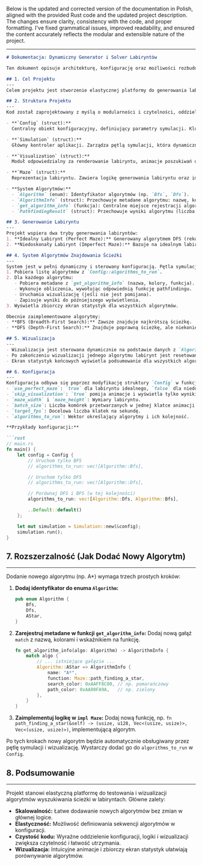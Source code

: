 Below is the updated and corrected version of the documentation in Polish, aligned with the provided Rust code and the updated project description. The changes ensure clarity, consistency with the code, and proper formatting. I've fixed grammatical issues, improved readability, and ensured the content accurately reflects the modular and extensible nature of the project.

---

```markdown
# Dokumentacja: Dynamiczny Generator i Solver Labiryntów

Ten dokument opisuje architekturę, konfigurację oraz możliwości rozbudowy projektu generującego i rozwiązującego labirynty.

## 1. Cel Projektu
---
Celem projektu jest stworzenie elastycznej platformy do generowania labiryntów oraz wizualnego porównywania wydajności różnych algorytmów wyszukiwania ścieżki. Modularna architektura umożliwia łatwe dodawanie nowych algorytmów bez konieczności modyfikacji głównej logiki symulacji, a dynamiczna pętla pozwala na uruchamianie ich w dowolnej kolejności.

## 2. Struktura Projektu
---
Kod został zaprojektowany z myślą o modularności i czytelności, oddzielając konfigurację, logikę i wizualizację.

- **`Config` (struct):**  
  Centralny obiekt konfiguracyjny, definiujący parametry symulacji. Kluczowe pole `algorithms_to_run: Vec<Algorithm>` określa sekwencję algorytmów do uruchomienia.

- **`Simulation` (struct):**  
  Główny kontroler aplikacji. Zarządza pętlą symulacji, która dynamicznie iteruje po liście algorytmów, wykonując obliczenia, wizualizację i wyświetlając zbiorcze wyniki.

- **`Visualization` (struct):**  
  Moduł odpowiedzialny za renderowanie labiryntu, animacje poszukiwań oraz ekran statystyk końcowych, generowany dynamicznie dla wszystkich algorytmów.

- **`Maze` (struct):**  
  Reprezentacja labiryntu. Zawiera logikę generowania labiryntu oraz implementacje algorytmów wyszukiwania ścieżki.

- **System Algorytmów:**  
  - `Algorithm` (enum): Identyfikator algorytmów (np. `Bfs`, `Dfs`).  
  - `AlgorithmInfo` (struct): Przechowuje metadane algorytmu: nazwę, kolory wizualizacji i wskaźnik na funkcję implementującą.  
  - `get_algorithm_info` (funkcja): Centralne miejsce rejestracji algorytmów.  
  - `PathfindingResult` (struct): Przechowuje wyniki algorytmu (liczba kroków, czas, długość ścieżki) do wyświetlenia na ekranie statystyk.

## 3. Generowanie Labiryntu
---
Projekt wspiera dwa tryby generowania labiryntów:
1. **Idealny Labirynt (Perfect Maze):** Generowany algorytmem DFS (rekurencyjne cofanie), bez cykli, z jedną unikalną ścieżką między punktami.  
2. **Niedoskonały Labirynt (Imperfect Maze):** Bazuje na idealnym labiryncie, ale usuwa losowo wybrane ściany, tworząc pętle i alternatywne ścieżki.

## 4. System Algorytmów Znajdowania Ścieżki
---
System jest w pełni dynamiczny i sterowany konfiguracją. Pętla symulacji:
1. Pobiera listę algorytmów z `Config::algorithms_to_run`.  
2. Dla każdego algorytmu:  
   - Pobiera metadane z `get_algorithm_info` (nazwa, kolory, funkcja).  
   - Wykonuje obliczenia, wywołując odpowiednią funkcję pathfindingu.  
   - Uruchamia wizualizację (jeśli nie jest pomijana).  
   - Zapisuje wyniki do późniejszego wyświetlenia.  
3. Wyświetla zbiorczy ekran statystyk dla wszystkich algorytmów.

Obecnie zaimplementowane algorytmy:
- **BFS (Breadth-First Search):** Zawsze znajduje najkrótszą ścieżkę.  
- **DFS (Depth-First Search):** Znajduje poprawną ścieżkę, ale niekoniecznie najkrótszą.

## 5. Wizualizacja
---
- Wizualizacja jest sterowana dynamicznie na podstawie danych z `AlgorithmInfo`. Każdy algorytm ma unikalne kolory dla animacji poszukiwań i ścieżki.  
- Po zakończeniu wizualizacji jednego algorytmu labirynt jest resetowany przed uruchomieniem kolejnego.  
- Ekran statystyk końcowych wyświetla podsumowanie dla wszystkich algorytmów, w tym nazwę, liczbę kroków, czas wykonania i długość ścieżki.

## 6. Konfiguracja
---
Konfiguracja odbywa się poprzez modyfikację struktury `Config` w funkcji `main` w pliku `main.rs`. Kluczowe opcje:
- `use_perfect_maze`: `true` dla labiryntu idealnego, `false` dla niedoskonałego.  
- `skip_visualization`: `true` pomija animacje i wyświetla tylko wyniki.  
- `maze_width` i `maze_height`: Wymiary labiryntu.  
- `batch_size`: Liczba komórek przetwarzanych w jednej klatce animacji (kontroluje prędkość).  
- `target_fps`: Docelowa liczba klatek na sekundę.  
- `algorithms_to_run`: Wektor określający algorytmy i ich kolejność.

**Przykłady konfiguracji:**

```rust
// main.rs
fn main() {
    let config = Config {
        // Uruchom tylko BFS
        // algorithms_to_run: vec![Algorithm::Bfs],

        // Uruchom tylko DFS
        // algorithms_to_run: vec![Algorithm::Dfs],

        // Porównaj DFS i BFS (w tej kolejności)
        algorithms_to_run: vec![Algorithm::Dfs, Algorithm::Bfs],

        ..Default::default()
    };

    let mut simulation = Simulation::new(&config);
    simulation.run();
}
```

## 7. Rozszerzalność (Jak Dodać Nowy Algorytm)
---
Dodanie nowego algorytmu (np. A*) wymaga trzech prostych kroków:

1. **Dodaj identyfikator do enuma `Algorithm`:**
   ```rust
   pub enum Algorithm {
       Bfs,
       Dfs,
       AStar,
   }
   ```

2. **Zarejestruj metadane w funkcji `get_algorithm_info`:**
   Dodaj nową gałąź `match` z nazwą, kolorami i wskaźnikiem na funkcję.
   ```rust
   fn get_algorithm_info(algo: Algorithm) -> AlgorithmInfo {
       match algo {
           // ... istniejące gałęzie ...
           Algorithm::AStar => AlgorithmInfo {
               name: "A*",
               function: Maze::path_finding_a_star,
               search_color: 0xAAFF8C00, // np. pomarańczowy
               path_color: 0xAA00FA9A,   // np. zielony
           },
       }
   }
   ```

3. **Zaimplementuj logikę w `impl Maze`:**
   Dodaj nową funkcję, np. `fn path_finding_a_star(&self) -> (usize, u128, Vec<(usize, usize)>, Vec<(usize, usize)>)`, implementującą algorytm.

Po tych krokach nowy algorytm będzie automatycznie obsługiwany przez pętlę symulacji i wizualizację. Wystarczy dodać go do `algorithms_to_run` w `Config`.

## 8. Podsumowanie
---
Projekt stanowi elastyczną platformę do testowania i wizualizacji algorytmów wyszukiwania ścieżki w labiryntach. Główne zalety:
- **Skalowalność:** Łatwe dodawanie nowych algorytmów bez zmian w głównej logice.  
- **Elastyczność:** Możliwość definiowania sekwencji algorytmów w konfiguracji.  
- **Czystość kodu:** Wyraźne oddzielenie konfiguracji, logiki i wizualizacji zwiększa czytelność i łatwość utrzymania.  
- **Wizualizacja:** Intuicyjne animacje i zbiorczy ekran statystyk ułatwiają porównywanie algorytmów.

```

